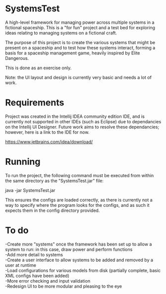 # SystemsTest

A high-level framework for managing power across multiple systems in a fictional spaceship.
This is a "for fun" project and a test bed for exploring ideas relating to managing systems on a fictional craft.

The purpose of this project is to create the various systems that might be present on a spaceship and to test how these systems interact, forming a basis for a spaceship management game, heavily inspired by Elite Dangerous.

This is done as an exercise only.

Note: the UI layout and design is currently very basic and needs a lot of work.

# Requirements

Project was created in the Intellij IDEA community edition IDE, and is currently not supported in other IDEs (such as Eclipse) due to dependancies on the Intellij UI Designer. Future work aims to resolve these dependancies; however, here is a link to the IDE for now. <br>

https://www.jetbrains.com/idea/download/<br />

# Running

To run the project, the following command must be executed from within the same directory as the "SystemsTest.jar" file:<br />

java -jar SystemsTest.jar<br />

This ensures the configs are loaded correctly, as there is currently not a way to specify where the program looks for the configs, and as such it expects them in the config directory provided.

# To do

-Create more "systems" once the framework has been set up to allow a system to run: in this case, draw power and perform functions<br />
-Add more detail to systems<br />
-Create a user interface to allow systems to be added and removed by a user at runtime<br />
-Load configurations for various models from disk (partially complete, basic XML configs have been added)<br />
-More error checking and input validation<br />
-Redesign UI to be more modular and pleasing to the eye
